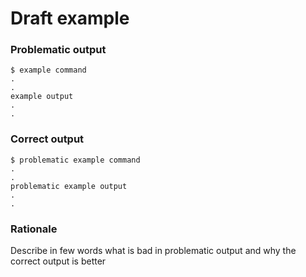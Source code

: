 # Draft example

### Problematic output

```shell
$ example command
.
.
example output
.
.
```

### Correct output

```shell
$ problematic example command
.
.
problematic example output
.
.
```

### Rationale

Describe in few words what is bad in problematic output and why the correct output is better
